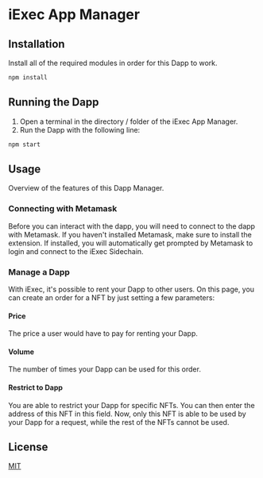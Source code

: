 # iExec App Manager

## Installation

Install all of the required modules in order for this Dapp to work.

```bash
npm install
```
## Running the Dapp
1. Open a terminal in the directory / folder of the iExec App Manager. 
2. Run the Dapp with the following line:
```bash
npm start
```

## Usage 
Overview of the features of this Dapp Manager. 

### Connecting with Metamask 
Before you can interact with the dapp, you will need to connect to the dapp with Metamask. If you haven't installed Metamask, make sure to install the extension. If installed, you will automatically get prompted by Metamask to login and connect to the iExec Sidechain. 

### Manage a Dapp
With iExec, it's possible to rent your Dapp to other users. On this page, you can create an order for a NFT by just setting a few parameters: 

#### Price 
The price a user would have to pay for renting your Dapp.

#### Volume 
The number of times your Dapp can be used for this order. 

#### Restrict to Dapp
You are able to restrict your Dapp for specific NFTs. You can then enter the address of this NFT in this field. Now, only this NFT is able to be used by your Dapp for a request, while the rest of the NFTs cannot be used. 

## License
[MIT](https://choosealicense.com/licenses/mit/)